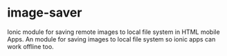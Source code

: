 # image-saver
Ionic module for saving remote images to local file system in HTML mobile Apps.
An module for saving images to local file system so ionic apps can work offline too. 

	

  

